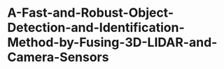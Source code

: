 # A-Fast-and-Robust-Object-Detection-and-Identification-Method-by-Fusing-3D-LIDAR-and-Camera-Sensors
